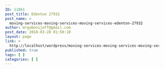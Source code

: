 ```yaml
---
ID: 11861
post_title: Edenton 27932
post_name: >
  moving-services-moving-services-moving-services-edenton-27932
author: mrgabonijeff@gmail.com
post_date: 2018-03-28 01:50:10
layout: page
link: >
  http://localhost/wordpress/moving-services-moving-services-moving-services-edenton-27932/
published: true
tags: [ ]
categories: [ ]
---
```

